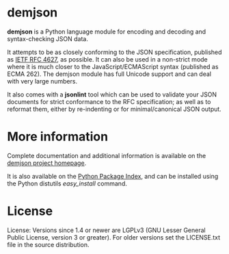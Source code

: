 demjson
=======

<b>demjson</b> is a Python language module for encoding and decoding
and syntax-checking JSON data.

It attempts to be as closely conforming to the JSON specification,
published as [IETF RFC 4627](http://www.ietf.org/rfc/rfc4627.txt), as
possible.  It can also be used in a non-strict mode where it is much
closer to the JavaScript/ECMAScript syntax (published as ECMA 262).
The demjson module has full Unicode support and can deal with very
large numbers.

It also comes with a <b>jsonlint</b> tool which can be used to
validate your JSON documents for strict conformance to the
RFC specification; as well as to reformat them, either by
re-indenting or for minimal/canonical JSON output.


More information
================
Complete documentation and additional information is available on the
[demjson project homepage](http://deron.meranda.us/python/demjson/).

It is also available on the
[Python Package Index](http://pypi.python.org/pypi/demjson/),
and can be installed using the Python distutils <em>easy_install</em> command.

License
=======
License: Versions since 1.4 or newer are LGPLv3 (GNU Lesser General Public License, version 3 or greater).  For older versions set the LICENSE.txt file in the source distribution.
